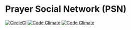 # Prayer Social Network (PSN)

[![CircleCI](https://img.shields.io/circleci/project/notfreshmen/psn.svg?maxAge=2592000?style=flat-square)](https://circleci.com/gh/notfreshmen/psn) [![Code Climate](https://img.shields.io/codeclimate/github/notfreshmen/psn.svg?maxAge=2592000?style=flat-square)](https://codeclimate.com/github/notfreshmen/psn) [![Code Climate](https://img.shields.io/codeclimate/coverage/github/notfreshmen/psn.svg?maxAge=2592000?style=flat-square)](https://codeclimate.com/github/notfreshmen/psn/coverage)
